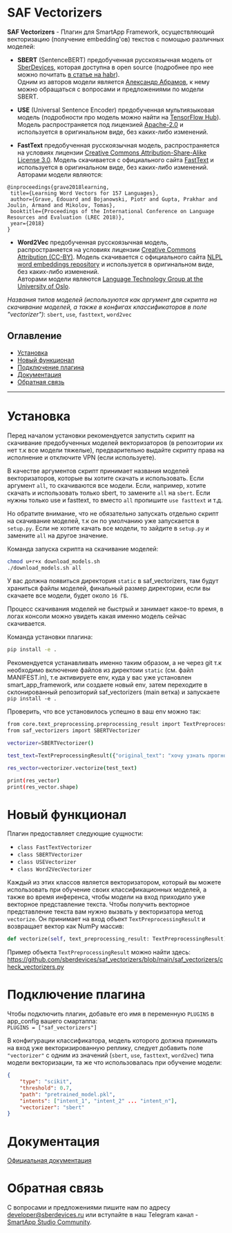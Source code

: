 # SAF Vectorizers

**SAF Vectorizers** - Плагин для SmartApp Framework, осуществляющий векторизацию (получение embedding'ов) 
текстов с помощью различных моделей:    

- **SBERT** (SentenceBERT) предобученная русскоязычная модель от [SberDevices](https://sberdevices.ru), 
которая доступна в open source (подробнее про нее можно почитать [в статье на habr](
https://habr.com/en/company/sberdevices/blog/527576/)).  
Одним из авторов модели является [Александр Абрамов](https://github.com/Ab1992ao), к нему можно обращаться 
с вопросами и предложениями по модели SBERT. 
  
- **USE** (Universal Sentence Encoder) предобученная мультиязыковая модель (подробности про модель можно 
найти на [TensorFlow Hub](https://tfhub.dev/google/universal-sentence-encoder/1)). Модель 
распространяется под лицензией [Apache-2.0](https://opensource.org/licenses/Apache-2.0) и 
используется в оригинальном виде, без каких-либо изменений. 

- **FastText** предобученная русскоязычная модель, распространяется на условиях лицензии
 [Creative Commons Attribution-Share-Alike License 3.0](https://creativecommons.org/licenses/by-sa/3.0/). 
 Модель скачивается с официального сайта [FastText](https://fasttext.cc/docs/en/crawl-vectors.html) и 
 используется в оригинальном виде, без каких-либо изменений.   
 Авторами модели являются:
 ```
@inproceedings{grave2018learning,
  title={Learning Word Vectors for 157 Languages},
  author={Grave, Edouard and Bojanowski, Piotr and Gupta, Prakhar and Joulin, Armand and Mikolov, Tomas},
  booktitle={Proceedings of the International Conference on Language Resources and Evaluation (LREC 2018)},
  year={2018}
}
```   

- **Word2Vec** предобученная русскоязычная модель, распространяется на условиях лицензии
 [Creative Commons Attribution (CC-BY)](https://creativecommons.org/licenses/by/4.0/deed.ru). 
 Модель скачивается с официального сайта [NLPL word embeddings repository](http://vectors.nlpl.eu/repository/) и 
 используется в оригинальном виде, без каких-либо изменений.   
 Авторами модели являются [Language Technology Group at the University of Oslo](
 https://www.mn.uio.no/ifi/english/research/groups/ltg/).

*Названия типов моделей (используются как аргумент для скрипта на скачивание моделей, а также в конфигах 
классификаторов в поле "vectorizer")*: `sbert`, `use`, `fasttext`, `word2vec`

## Оглавление
   * [Установка](#Установка)
   * [Новый функционал](#Новый_функционал)
   * [Подключение плагина](#Подключение)
   * [Документация](#Документация)
   * [Обратная связь](#Обратная)

____

# Установка  

Перед началом установки рекомендуется запустить скрипт на скачивание предобученных моделей векторизаторов 
(в репозитории их нет т.к все модели тяжелые), предварительно выдайте скрипту права на исполнение 
и отключите VPN (если используете). 

В качестве аргументов скрипт принимает названия моделей векторизаторов, 
которые вы хотите скачать и использовать. Если аргумент `all`, то скачиваются все модели. Если, например, хотите
скачать и использовать только sbert, то замените `all` на `sbert`. Если нужны только use и fasttext, то вместо `all` 
пропишите `use fasttext` и т.д.

Но обратите внимание, что не обязательно запускать отдельно скрипт на скачивание моделей, т.к он по умолчанию уже 
запускается в `setup.py`. Если не хотите качать все модели, то зайдите в `setup.py` и замените `all` на другое значение.

Команда запуска скрипта на скачивание моделей:
```bash
chmod u+r+x download_models.sh 
./download_models.sh all
```

У вас должна появиться директория `static` в saf_vectorizers, там будут храниться файлы моделей, 
финальный размер директории, если вы скачаете все модели, будет около `16 ГБ`.   

Процесс скачивания моделей не быстрый и занимает какое-то время, в логах консоли можно увидеть какая 
именно модель сейчас скачивается.   

Команда установки плагина:
```bash
pip install -e .
```

Рекомендуется устанавливать именно таким образом, а не через git т.к необходимо включение файлов 
из директоии `static` (см. файл MANIFEST.in), т.е активируете env, куда у вас уже установлен smart_app_framework, или 
создаете новый env, затем переходите в склонированный репозиторий saf_vectorizers (main ветка) и запускаете 
`pip install -e .`

Проверить, что все установилось успешно в ваш env можно так:   
```bash
from core.text_preprocessing.preprocessing_result import TextPreprocessingResult
from saf_vectorizers import SBERTVectorizer 

vectorizer=SBERTVectorizer()

test_text=TextPreprocessingResult({"original_text": "хочу узнать прогноз погоды на завтра в москве"})

res_vector=vectorizer.vectorize(test_text)

print(res_vector)
print(res_vector.shape)
```

# Новый функционал

Плагин предоставляет следующие сущности:
- `class FastTextVectorizer`  
- `class SBERTVectorizer`  
- `class USEVectorizer`  
- `class Word2VecVectorizer`  

Каждый из этих классов является векторизатором, который вы можете использовать при обучение своих 
классификационных моделей, а также во время инференса, чтобы модели на вход приходило уже векторное 
представление текста. Чтобы получить векторное представление текста вам нужно вызвать у векторизатора 
метод `vectorize`. Он принимает на вход объект `TextPreprocessingResult` и возвращает вектор как NumPy массив:
```python
def vectorize(self, text_preprocessing_result: TextPreprocessingResult) -> np.ndarray:
```

Пример объекта `TextPreprocessingResult` можно найти здесь: 
https://github.com/sberdevices/saf_vectorizers/blob/main/saf_vectorizers/check_vectorizers.py

# Подключение плагина

Чтобы подключить плагин, добавьте его имя в переменную `PLUGINS` в app_config вашего смартаппа:  
`PLUGINS = ["saf_vectorizers"]`  

В конфигурации классификатора, модель которого должна принимать на вход уже векторизированную реплику, 
следует добавить поле `"vectorizer"` с одним из значений (`sbert`, `use`, `fasttext`, `word2vec`) 
типа модели векторизации, та же что использовалась при обучение модели:
```json
{
    "type": "scikit",
    "threshold": 0.7,
    "path": "pretrained_model.pkl",
    "intents": ["intent_1", "intent_2" ... "intent_n"],
    "vectorizer": "sbert"
}
```

# Документация

[Официальная документация](https://developer.sberdevices.ru/docs/ru/developer_tools/framework/overview.md)

# Обратная связь

C вопросами и предложениями пишите нам по адресу developer@sberdevices.ru или вступайте 
в наш Telegram канал - [SmartApp Studio Community](https://t.me/smartapp_studio). 
